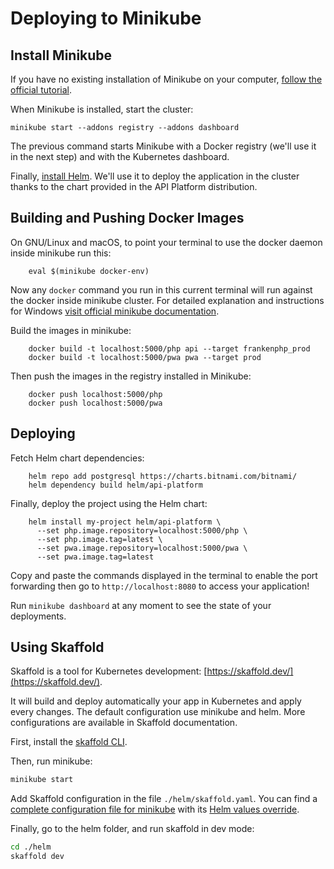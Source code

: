 # Deploying to Minikube

## Install Minikube

If you have no existing installation of Minikube on your computer, [follow the official tutorial](https://minikube.sigs.k8s.io/docs/start/).

When Minikube is installed, start the cluster:

```console
minikube start --addons registry --addons dashboard
```

The previous command starts Minikube with a Docker registry (we'll use it in the next step) and with the Kubernetes dashboard.

Finally, [install Helm](https://helm.sh/docs/intro/install/). We'll use it to deploy the application in the cluster thanks to the chart provided in the API Platform distribution.

## Building and Pushing Docker Images

On GNU/Linux and macOS, to point your terminal to use the docker daemon inside minikube run this:

```console
    eval $(minikube docker-env)
```

Now any `docker` command you run in this current terminal will run against the docker inside minikube cluster. For detailed explanation and instructions for Windows [visit official minikube documentation](https://minikube.sigs.k8s.io/docs/handbook/pushing/#1-pushing-directly-to-the-in-cluster-docker-daemon-docker-env).

Build the images in minikube:

```console
    docker build -t localhost:5000/php api --target frankenphp_prod
    docker build -t localhost:5000/pwa pwa --target prod
```
    
Then push the images in the registry installed in Minikube:

```console
    docker push localhost:5000/php
    docker push localhost:5000/pwa
```
    
## Deploying

Fetch Helm chart dependencies:

```console
    helm repo add postgresql https://charts.bitnami.com/bitnami/
    helm dependency build helm/api-platform
```
    
Finally, deploy the project using the Helm chart:

```console
    helm install my-project helm/api-platform \
      --set php.image.repository=localhost:5000/php \
      --set php.image.tag=latest \
      --set pwa.image.repository=localhost:5000/pwa \
      --set pwa.image.tag=latest
```

Copy and paste the commands displayed in the terminal to enable the port forwarding then go to `http://localhost:8080` to access your application!

Run `minikube dashboard` at any moment to see the state of your deployments.

## Using Skaffold

Skaffold is a tool for Kubernetes development: [https://skaffold.dev/](https://skaffold.dev/).

It will build and deploy automatically your app in Kubernetes and apply every changes. The default configuration use minikube and helm. More configurations are available in Skaffold documentation.

First, install the [skaffold CLI](https://skaffold.dev/docs/install/#standalone-binary).

Then, run minikube:

```bash
minikube start
```

Add Skaffold configuration in the file `./helm/skaffold.yaml`. You can find a [complete configuration file for minikube](https://github.com/api-platform/api-platform/blob/main/helm/skaffold.yaml) with its [Helm values override](https://github.com/api-platform/api-platform/blob/main/helm/skaffold-values.yaml).

Finally, go to the helm folder, and run skaffold in dev mode:

```bash
cd ./helm
skaffold dev
```
